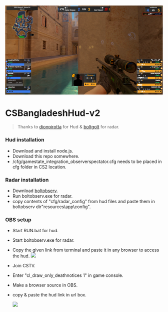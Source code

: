 ![](https://github.com/tamim66/CSBangladeshHUDv2/blob/main/Screenshot-2024-11-22-13-27-35.png?raw=true)

# CSBangladeshHud-v2
> Thanks to [dionpirotta](https://github.com/dionpirotta/Custom-CSGO-HUD#examples) for Hud & [boltgolt](https://github.com/boltgolt/boltobserv?tab=readme-ov-file) for radar.

### Hud installation
- Download and install node.js.
- Download this repo somewhere.
- /cfg/gamestate_integration_observerspectator.cfg needs to be placed in cfg folder in CS2 location.

### Radar installation
- Download [boltobserv](https://github.com/boltgolt/boltobserv?tab=readme-ov-file).
- Run boltobserv.exe for radar.
- copy contents of "cfg/radar_config" from hud files and paste them in boltobserv dir"resources\app\config".

### OBS setup 
- Start RUN.bat for hud.
- Start boltobserv.exe for radar.
- Copy the given link from terminal and paste it in any browser to access the hud.
    ![](https://i.postimg.cc/G2SV64wK/image-2023-10-16-190538812.png)
- Join CSTV.
- Enter "cl_draw_only_deathnotices 1" in game console.
- Make a browser source in OBS.
- copy & paste the hud link in url box.

    ![](https://i.postimg.cc/DfL9L646/image-2023-10-17-105054631.png)
